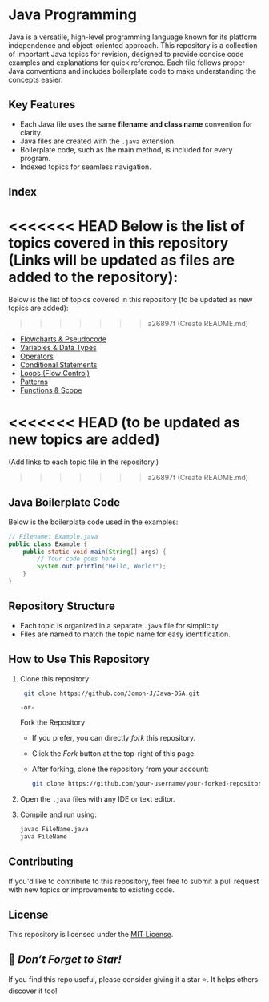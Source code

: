 # Java Programming

Java is a versatile, high-level programming language known for its platform independence and object-oriented approach. This repository is a collection of important Java topics for revision, designed to provide concise code examples and explanations for quick reference. Each file follows proper Java conventions and includes boilerplate code to make understanding the concepts easier.

## Key Features
- Each Java file uses the same **filename and class name** convention for clarity.
- Java files are created with the `.java` extension.
- Boilerplate code, such as the main method, is included for every program.
- Indexed topics for seamless navigation.

## Index
<<<<<<< HEAD
Below is the list of topics covered in this repository (Links will be updated as files are added to the repository):
=======
Below is the list of topics covered in this repository (to be updated as new topics are added):
>>>>>>> a26897f (Create README.md)
- <a href="https://github.com/Jomon-J/Java-DSA/tree/main/Java%20Programming/Flowcharts%20%26%20Pseudocode">Flowcharts & Pseudocode</a>
- <a href="">Variables & Data Types</a>
- <a href="">Operators</a>
- <a href="">Conditional Statements</a>
- <a href="">Loops (Flow Control)</a>
- <a href="">Patterns</a>
- <a href="">Functions & Scope</a>

<<<<<<< HEAD
(to be updated as new topics are added)
=======
(Add links to each topic file in the repository.)
>>>>>>> a26897f (Create README.md)

## Java Boilerplate Code
Below is the boilerplate code used in the examples:

```java
// Filename: Example.java
public class Example {
    public static void main(String[] args) {
        // Your code goes here
        System.out.println("Hello, World!");
    }
}
```

## Repository Structure
- Each topic is organized in a separate `.java` file for simplicity.
- Files are named to match the topic name for easy identification.

## How to Use This Repository
1. Clone this repository:
   ```bash
    git clone https://github.com/Jomon-J/Java-DSA.git
   ```
   `-or-`
   
   Fork the Repository
   - If you prefer, you can directly *fork* this repository.
   - Click the *Fork* button at the top-right of this page.
   - After forking, clone the repository from your account:

     ```bash
     git clone https://github.com/your-username/your-forked-repository.git
     ```
    
3. Open the `.java` files with any IDE or text editor.
4. Compile and run using:
    ```bash
    javac FileName.java
    java FileName
    ```
    
## Contributing
If you'd like to contribute to this repository, feel free to submit a pull request with new topics or improvements to existing code.

## License
This repository is licensed under the <a href="https://github.com/Jomon-J/Java-DSA/blob/main/LICENSE">MIT License</a>.

## 🌟 *Don’t Forget to Star!*
If you find this repo useful, please consider giving it a star ⭐. It helps others discover it too!
